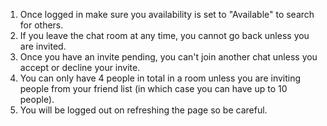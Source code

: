 1. Once logged in make sure you availability is set to "Available" to search for others.
2. If you leave the chat room at any time, you cannot go back unless you are invited.
3. Once you have an invite pending, you can't join another chat unless you accept or decline your invite.
4. You can only have 4 people in total in a room unless you are inviting people from your friend list (in which case you can have up to 10 people).
5. You will be logged out on refreshing the page so be careful.
